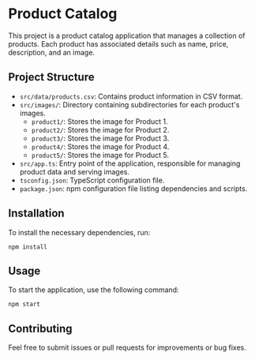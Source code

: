 # Product Catalog

This project is a product catalog application that manages a collection of products. Each product has associated details such as name, price, description, and an image.

## Project Structure

- `src/data/products.csv`: Contains product information in CSV format.
- `src/images/`: Directory containing subdirectories for each product's images.
  - `product1/`: Stores the image for Product 1.
  - `product2/`: Stores the image for Product 2.
  - `product3/`: Stores the image for Product 3.
  - `product4/`: Stores the image for Product 4.
  - `product5/`: Stores the image for Product 5.
- `src/app.ts`: Entry point of the application, responsible for managing product data and serving images.
- `tsconfig.json`: TypeScript configuration file.
- `package.json`: npm configuration file listing dependencies and scripts.

## Installation

To install the necessary dependencies, run:

```
npm install
```

## Usage

To start the application, use the following command:

```
npm start
```

## Contributing

Feel free to submit issues or pull requests for improvements or bug fixes.